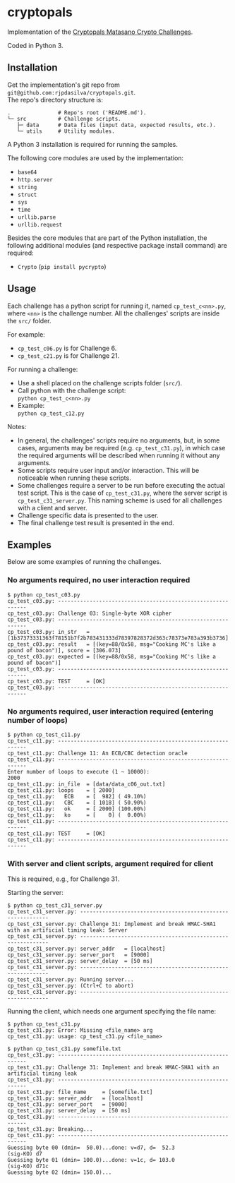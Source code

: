 # cryptopals

Implementation of the [Cryptopals Matasano Crypto Challenges](http://cryptopals.com/).

Coded in Python 3.

## Installation

Get the implementation's git repo from `git@github.com:rjpdasilva/cryptopals.git`.<br>
The repo's directory structure is:
```
.               # Repo's root ('README.md').
└─ src          # Challenge scripts.
   ├─ data      # Data files (input data, expected results, etc.).
   └─ utils     # Utility modules.
```

A Python 3 installation is required for running the samples.

The following core modules are used by the implementation:
* `base64`
* `http.server`
* `string`
* `struct`
* `sys`
* `time`
* `urllib.parse`
* `urllib.request`

Besides the core modules that are part of the Python installation, the following
additional modules (and respective package install command) are required:
* `Crypto` (`pip install pycrypto`)

## Usage

Each challenge has a python script for running it, named `cp_test_c<nn>.py`,
where `<nn>` is the challenge number. All the challenges' scripts are inside the `src/` folder.

For example:
* `cp_test_c06.py` is for Challenge 6.
* `cp_test_c21.py` is for Challenge 21.

For running a challenge:
* Use a shell placed on the challenge scripts folder (`src/`).
* Call python with the challenge script:<br>
`python cp_test_c<nn>.py`
* Example:<br>
`python cp_test_c12.py`

Notes:
* In general, the challenges' scripts require no arguments, but, in some cases, arguments may be
required (e.g. `cp_test_c31.py`), in which case the required arguments will be described when
running it without any arguments.
* Some scripts require user input and/or interaction. This will be noticeable when running these
scripts.
* Some challenges require a server to be run before executing the actual test script. This is the
case of `cp_test_c31.py`, where the server script is `cp_test_c31_server.py`. This naming scheme is
used for all challenges with a client and server.
* Challenge specific data is presented to the user.
* The final challenge test result is presented in the end.

## Examples

Below are some examples of running the challenges.

### No arguments required, no user interaction required

```
$ python cp_test_c03.py
cp_test_c03.py: ------------------------------------------------------------
cp_test_c03.py: Challenge 03: Single-byte XOR cipher
cp_test_c03.py: ------------------------------------------------------------
cp_test_c03.py: in_str   = [1b37373331363f78151b7f2b783431333d78397828372d363c78373e783a393b3736]
cp_test_c03.py: result   = [(key=88/0x58, msg="Cooking MC's like a pound of bacon")], score = [306.073]
cp_test_c03.py: expected = [(key=88/0x58, msg="Cooking MC's like a pound of bacon")]
cp_test_c03.py: ------------------------------------------------------------
cp_test_c03.py: TEST     = [OK]
cp_test_c03.py: ------------------------------------------------------------
```

### No arguments required, user interaction required (entering number of loops)

```
$ python cp_test_c11.py
cp_test_c11.py: ------------------------------------------------------------
cp_test_c11.py: Challenge 11: An ECB/CBC detection oracle
cp_test_c11.py: ------------------------------------------------------------
Enter number of loops to execute (1 ~ 10000):
2000
cp_test_c11.py: in_file  = [data/data_c06_out.txt]
cp_test_c11.py: loops    = [ 2000]
cp_test_c11.py:   ECB    = [  982] ( 49.10%)
cp_test_c11.py:   CBC    = [ 1018] ( 50.90%)
cp_test_c11.py:   ok     = [ 2000] (100.00%)
cp_test_c11.py:   ko     = [    0] (  0.00%)
cp_test_c11.py: ------------------------------------------------------------
cp_test_c11.py: TEST     = [OK]
cp_test_c11.py: ------------------------------------------------------------
```

### With server and client scripts, argument required for client

This is required, e.g., for Challenge 31.

Starting the server:
```
$ python cp_test_c31_server.py
cp_test_c31_server.py: ------------------------------------------------------------
cp_test_c31_server.py: Challenge 31: Implement and break HMAC-SHA1 with an artificial timing leak: Server
cp_test_c31_server.py: ------------------------------------------------------------
cp_test_c31_server.py: server_addr   = [localhost]
cp_test_c31_server.py: server_port   = [9000]
cp_test_c31_server.py: server_delay  = [50 ms]
cp_test_c31_server.py: ------------------------------------------------------------
cp_test_c31_server.py: Running server...
cp_test_c31_server.py: (Ctrl+C to abort)
cp_test_c31_server.py: ------------------------------------------------------------
```

Running the client, which needs one argument specifying the file name:
```
$ python cp_test_c31.py
cp_test_c31.py: Error: Missing <file_name> arg
cp_test_c31.py: usage: cp_test_c31.py <file_name>

$ python cp_test_c31.py somefile.txt
cp_test_c31.py: ------------------------------------------------------------
cp_test_c31.py: Challenge 31: Implement and break HMAC-SHA1 with an artificial timing leak
cp_test_c31.py: ------------------------------------------------------------
cp_test_c31.py: file_name     = [somefile.txt]
cp_test_c31.py: server_addr   = [localhost]
cp_test_c31.py: server_port   = [9000]
cp_test_c31.py: server_delay  = [50 ms]
cp_test_c31.py: ------------------------------------------------------------
cp_test_c31.py: Breaking...
cp_test_c31.py: ------------------------------------------------------------
Guessing byte 00 (dmin=  50.0)...done: v=d7, d=  52.3
(sig-KO) d7
Guessing byte 01 (dmin= 100.0)...done: v=1c, d= 103.0
(sig-KO) d71c
Guessing byte 02 (dmin= 150.0)...
```

